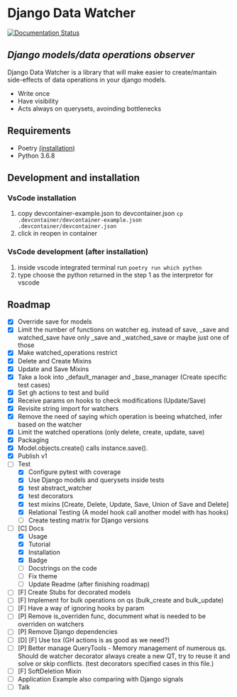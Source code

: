 # Django Data Watcher

[![Documentation Status](https://readthedocs.org/projects/django-data-watcher/badge/?version=latest)](https://django-data-watcher.readthedocs.io/en/latest/?badge=latest)

## _Django models/data operations observer_

Django Data Watcher is a library that will make easier to create/mantain side-effects of data operations in your django models.

-   Write once
-   Have visibility
-   Acts always on querysets, avoinding bottlenecks

## Requirements

-   Poetry [(installation)](https://python-poetry.org/docs/#installation)
-   Python 3.6.8

## Development and installation

### VsCode installation

1. copy devcontainer-example.json to devcontainer.json `cp .devcontainer/devcontainer-example.json .devcontainer/devcontainer.json`
2. click in reopen in container

### VsCode development (after installation)

1. inside vscode integrated terminal run `poetry run which python`
2. type choose the python returned in the step 1 as the interpretor for vscode

## Roadmap

-   [x] Override save for models
-   [x] Limit the number of functions on watcher eg. instead of save, \_save and watched_save have only \_save and \_watched_save or maybe just one of those
-   [x] Make watched_operations restrict
-   [x] Delete and Create Mixins
-   [x] Update and Save Mixins
-   [x] Take a look into \_default_manager and \_base_manager (Create specific test cases)
-   [x] Set gh actions to test and build
-   [x] Receive params on hooks to check modifications (Update/Save)
-   [x] Revisite string import for watchers
-   [x] Remove the need of saying which operation is beeing whatched, infer based on the watcher
-   [x] Limit the watched operations (only delete, create, update, save)
-   [x] Packaging
-   [x] Model.objects.create() calls instance.save().
-   [x] Publish v1
-   [ ] Test
    -   [x] Configure pytest with coverage
    -   [x] Use Django models and querysets inside tests
    -   [x] test abstract_watcher
    -   [x] test decorators
    -   [x] test mixins [Create, Delete, Update, Save, Union of Save and Delete]
    -   [x] Relational Testing (A model hook call another model with has hooks)
    -   [ ] Create testing matrix for Django versions
-   [ ] [C] Docs
    -   [x] Usage
    -   [x] Tutorial
    -   [x] Installation
    -   [x] Badge
    -   [ ] Docstrings on the code
    -   [ ] Fix theme
    -   [ ] Update Readme (after finishing roadmap)
-   [ ] [F] Create Stubs for decorated models
-   [ ] [F] Implement for bulk operations on qs (bulk_create and bulk_update)
-   [ ] [F] Have a way of ignoring hooks by param
-   [ ] [P] Remove is_overriden func, documment what is needed to be overriden on watchers
-   [ ] [P] Remove Django dependencies
-   [ ] [D] [F] Use tox (GH actions is as good as we need?)
-   [ ] [P] Better manage QueryTools - Memory management of numerous qs. Should de watcher decorator always create a new QT, try to reuse it and solve or skip conflicts. (test decorators specified cases in this file.)
-   [ ] [F] SoftDeletion Mixin
-   [ ] Application Example also comparing with Django signals
-   [ ] Talk
